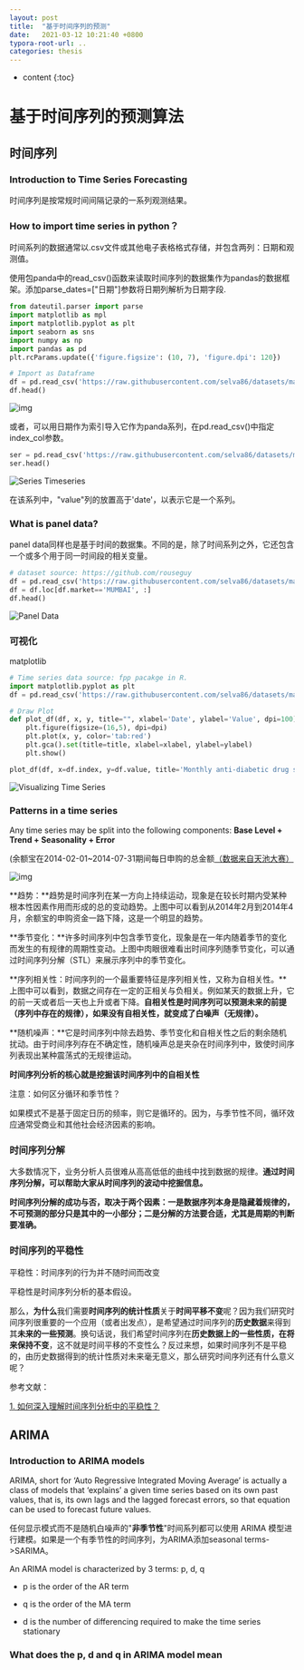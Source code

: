 ```yaml
---
layout: post
title:  "基于时间序列的预测"
date:   2021-03-12 10:21:40 +0800
typora-root-url: ..
categories: thesis
---
```


* content
{:toc}
# 基于时间序列的预测算法

## 时间序列

### Introduction to Time Series Forecasting

时间序列是按常规时间间隔记录的一系列观测结果。

### How to import time series in python？

时间系列的数据通常以.csv文件或其他电子表格格式存储，并包含两列：日期和观测值。

使用包panda中的read_csv()函数来读取时间序列的数据集作为pandas的数据框架。添加parse_dates=["日期"]参数将日期列解析为日期字段.

```python
from dateutil.parser import parse 
import matplotlib as mpl
import matplotlib.pyplot as plt
import seaborn as sns
import numpy as np
import pandas as pd
plt.rcParams.update({'figure.figsize': (10, 7), 'figure.dpi': 120})

# Import as Dataframe
df = pd.read_csv('https://raw.githubusercontent.com/selva86/datasets/master/a10.csv', parse_dates=['date'])
df.head()
```

![img](/img/2021-03-12-time-series-forecasting/table_1-min.png)

或者，可以用日期作为索引导入它作为panda系列，在pd.read_csv()中指定index_col参数。

```python
ser = pd.read_csv('https://raw.githubusercontent.com/selva86/datasets/master/a10.csv', parse_dates=['date'], index_col='date')
ser.head()
```

![Series Timeseries](/img/2021-03-12-time-series-forecasting/table_2-min.png)

在该系列中，"value"列的放置高于'date'，以表示它是一个系列。

### What is panel data?

panel data同样也是基于时间的数据集。不同的是，除了时间系列之外，它还包含一个或多个用于同一时间段的相关变量。

```python
# dataset source: https://github.com/rouseguy
df = pd.read_csv('https://raw.githubusercontent.com/selva86/datasets/master/MarketArrivals.csv')
df = df.loc[df.market=='MUMBAI', :]
df.head()
```

![Panel Data](/img/2021-03-12-time-series-forecasting/table_3-min-1024x231.png)

### 可视化

 matplotlib

```python
# Time series data source: fpp pacakge in R.
import matplotlib.pyplot as plt
df = pd.read_csv('https://raw.githubusercontent.com/selva86/datasets/master/a10.csv', parse_dates=['date'], index_col='date')

# Draw Plot
def plot_df(df, x, y, title="", xlabel='Date', ylabel='Value', dpi=100):
    plt.figure(figsize=(16,5), dpi=dpi)
    plt.plot(x, y, color='tab:red')
    plt.gca().set(title=title, xlabel=xlabel, ylabel=ylabel)
    plt.show()

plot_df(df, x=df.index, y=df.value, title='Monthly anti-diabetic drug sales in Australia from 1992 to 2008.')    
```

![Visualizing Time Series](/img/2021-03-12-time-series-forecasting/1_visualizing_time_series-1024x360.png)

### Patterns in a time series

 Any time series may be split into the following components: **Base Level + Trend + Seasonality + Error**

(余额宝在2014-02-01~2014-07-31期间每日申购的总金额[（数据来自天池大赛）](https://tianchi.aliyun.com/competition/entrance/231573/information)

![img](/img/2021-03-12-time-series-forecasting/v2-6e6a62447f35e3f1881f4229d06573be_720w.jpg)

**趋势：**趋势是时间序列在某一方向上持续运动，现象是在较长时期内受某种根本性因素作用而形成的总的变动趋势。上图中可以看到从2014年2月到2014年4月，余额宝的申购资金一路下降，这是一个明显的趋势。

**季节变化：**许多时间序列中包含季节变化，现象是在一年内随着季节的变化而发生的有规律的周期性变动。上图中肉眼很难看出时间序列随季节变化，可以通过时间序列分解（STL）来展示序列中的季节变化。

**序列相关性：时间序列的一个最重要特征是序列相关性，又称为自相关性。**上图中可以看到，数据之间存在一定的正相关与负相关。例如某天的数据上升，它的前一天或者后一天也上升或者下降。**自相关性是时间序列可以预测未来的前提（序列中存在的规律），如果没有自相关性，就变成了白噪声（无规律）。**

**随机噪声：**它是时间序列中除去趋势、季节变化和自相关性之后的剩余随机扰动。由于时间序列存在不确定性，随机噪声总是夹杂在时间序列中，致使时间序列表现出某种震荡式的无规律运动。

**时间序列分析的核心就是挖掘该时间序列中的自相关性**

注意：如何区分循环和季节性？

如果模式不是基于固定日历的频率，则它是循环的。因为，与季节性不同，循环效应通常受商业和其他社会经济因素的影响。

### 时间序列分解

大多数情况下，业务分析人员很难从高高低低的曲线中找到数据的规律。**通过时间序列分解，可以帮助大家从时间序列的波动中挖掘信息。**

**时间序列分解的成功与否，取决于两个因素：一是数据序列本身是隐藏着规律的，不可预测的部分只是其中的一小部分；二是分解的方法要合适，尤其是周期的判断要准确。**

### 时间序列的平稳性

平稳性：时间序列的行为并不随时间而改变

平稳性是时间序列分析的基本假设。

那么，**为什么**我们需要**时间序列的统计性质**关于**时间平移不变**呢？因为我们研究时间序列很重要的一个应用（或者出发点），是希望通过时间序列的**历史数据**来得到其**未来的一些预测**。换句话说，我们希望时间序列在**历史数据上的一些性质，在将来保持不变**，这不就是时间平移的不变性么？反过来想，如果时间序列不是平稳的，由历史数据得到的统计性质对未来毫无意义，那么研究时间序列还有什么意义呢？



参考文献：

[1. 如何深入理解时间序列分析中的平稳性？](https://www.zhihu.com/question/21982358)

## ARIMA

### Introduction to ARIMA models

ARIMA, short for ‘Auto Regressive Integrated Moving Average’ is actually a class of models that ‘explains’ a given time series based on its own past values, that is, its own lags and the lagged forecast errors, so that equation can be used to forecast future values.

任何显示模式而不是随机白噪声的"**非季节性**"时间系列都可以使用 ARIMA 模型进行建模。如果是一个有季节性的时间序列，为ARIMA添加seasonal terms->SARIMA。

An ARIMA model is characterized by 3 terms: p, d, q

* p is the order of the AR term

* q is the order of the MA term

* d is the number of differencing required to make the time series stationary

### What does the p, d and q in ARIMA model mean

